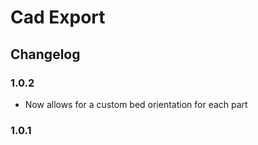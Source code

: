 # Cad Export

## Changelog

### 1.0.2

   * Now allows for a custom bed orientation for each part

### 1.0.1

